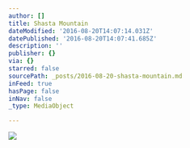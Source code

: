 ```yaml
---
author: []
title: Shasta Mountain
dateModified: '2016-08-20T14:07:14.031Z'
datePublished: '2016-08-20T14:07:41.685Z'
description: ''
publisher: {}
via: {}
starred: false
sourcePath: _posts/2016-08-20-shasta-mountain.md
inFeed: true
hasPage: false
inNav: false
_type: MediaObject

---
```

![](https://the-grid-user-content.s3-us-west-2.amazonaws.com/95c83b99-a44e-427f-8f5d-796963dc2f85.jpg)